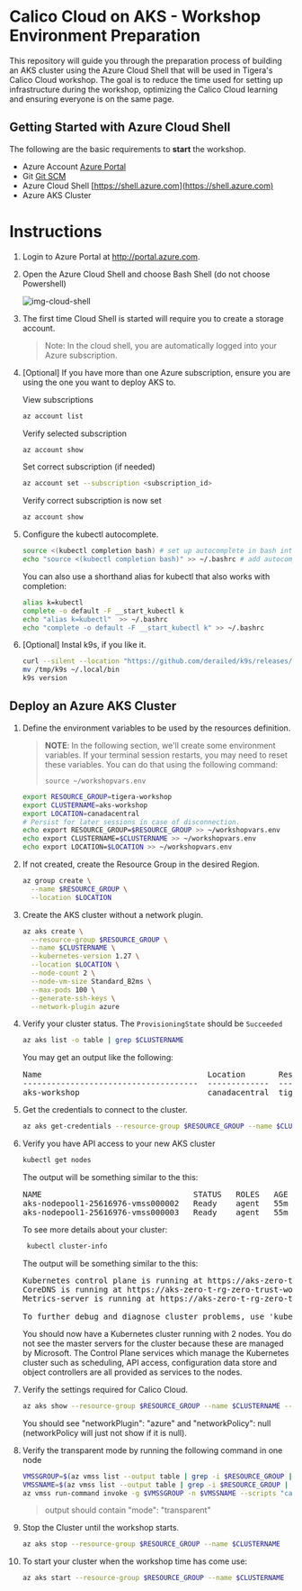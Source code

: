 # Calico Cloud on AKS - Workshop Environment Preparation

This repository will guide you through the preparation process of building an AKS cluster using the Azure Cloud Shell that will be used in Tigera's Calico Cloud workshop. The goal is to reduce the time used for setting up infrastructure during the workshop, optimizing the Calico Cloud learning and ensuring everyone is on the same page.

## Getting Started with Azure Cloud Shell

The following are the basic requirements to **start** the workshop.

* Azure Account [Azure Portal](https://portal.azure.com)
* Git [Git SCM](https://git-scm.com/downloads)
* Azure Cloud Shell [https://shell.azure.com](https://shell.azure.com)
* Azure AKS Cluster 

# Instructions

1. Login to Azure Portal at http://portal.azure.com.
2. Open the Azure Cloud Shell and choose Bash Shell (do not choose Powershell)

   ![img-cloud-shell](https://user-images.githubusercontent.com/104035488/214944180-0b72595f-b58d-445d-9bde-2530bd491ace.png)

3. The first time Cloud Shell is started will require you to create a storage account.

   > Note: In the cloud shell, you are automatically logged into your Azure subscription.

4. [Optional] If you have more than one Azure subscription, ensure you are using the one you want to deploy AKS to.

   View subscriptions
   ```bash
   az account list
   ```

   Verify selected subscription
   ```bash
   az account show
   ```

   Set correct subscription (if needed)
   ```bash
   az account set --subscription <subscription_id>
   ```
   
   Verify correct subscription is now set
   ```bash
   az account show
   ```

5. Configure the kubectl autocomplete.

   ```bash
   source <(kubectl completion bash) # set up autocomplete in bash into the current shell, bash-completion package should be installed first.
   echo "source <(kubectl completion bash)" >> ~/.bashrc # add autocomplete permanently to your bash shell.
   ```

   You can also use a shorthand alias for kubectl that also works with completion:

   ```bash
   alias k=kubectl
   complete -o default -F __start_kubectl k
   echo "alias k=kubectl"  >> ~/.bashrc
   echo "complete -o default -F __start_kubectl k" >> ~/.bashrc
   ```

6. [Optional] Instal k9s, if you like it.

   ```bash
   curl --silent --location "https://github.com/derailed/k9s/releases/download/v0.28.2/k9s_Linux_amd64.tar.gz" | tar xz -C /tmp
   mv /tmp/k9s ~/.local/bin 
   k9s version
   ```

## Deploy an Azure AKS Cluster

1. Define the environment variables to be used by the resources definition.

   > **NOTE**: In the following section, we'll create some environment variables. If your terminal session restarts, you may need to reset these variables. You can do that using the following command:
   >
   > ```console
   > source ~/workshopvars.env
   > ```

   ```bash
   export RESOURCE_GROUP=tigera-workshop
   export CLUSTERNAME=aks-workshop
   export LOCATION=canadacentral
   # Persist for later sessions in case of disconnection.
   echo export RESOURCE_GROUP=$RESOURCE_GROUP >> ~/workshopvars.env
   echo export CLUSTERNAME=$CLUSTERNAME >> ~/workshopvars.env
   echo export LOCATION=$LOCATION >> ~/workshopvars.env
   ```

2. If not created, create the Resource Group in the desired Region.
   
   ```bash
   az group create \
     --name $RESOURCE_GROUP \
     --location $LOCATION
   ```
   
3. Create the AKS cluster without a network plugin.
   
   ```bash
   az aks create \
     --resource-group $RESOURCE_GROUP \
     --name $CLUSTERNAME \
     --kubernetes-version 1.27 \
     --location $LOCATION \
     --node-count 2 \
     --node-vm-size Standard_B2ms \
     --max-pods 100 \
     --generate-ssh-keys \
     --network-plugin azure
   ```

4. Verify your cluster status. The `ProvisioningState` should be `Succeeded`

   ```bash
   az aks list -o table | grep $CLUSTERNAME
   ```
 
   You may get an output like the following:

   <pre>
   Name                                   Location       ResourceGroup                         KubernetesVersion    CurrentKubernetesVersion    ProvisioningState    Fqdn
   -------------------------------------  -------------  ------------------------------------  -------------------  --------------------------  -------------------  -----------------------------------------------------------------------
   aks-workshop                           canadacentral  tigera-workshop                       1.27                 1.27.3                      Succeeded            aks-worksh-tigera-workshop-03cfb8-1juijlrg.hcp.canadacentral.azmk8s.io
   </pre>

5. Get the credentials to connect to the cluster.
   
   ```bash
   az aks get-credentials --resource-group $RESOURCE_GROUP --name $CLUSTERNAME
   ```

6. Verify you have API access to your new AKS cluster

   ```bash
   kubectl get nodes
   ```

   The output will be something similar to the this:

   <pre>
   NAME                                STATUS   ROLES   AGE   VERSION
   aks-nodepool1-25616976-vmss000002   Ready    agent   55m   v1.27.3
   aks-nodepool1-25616976-vmss000003   Ready    agent   55m   v1.27.3
   </pre>

   To see more details about your cluster:

   ```bash
    kubectl cluster-info
   ```

   The output will be something similar to the this:
   <pre>
   Kubernetes control plane is running at https://aks-zero-t-rg-zero-trust-wo-03cfb8-b3feb0f8.hcp.canadacentral.azmk8s.io:443
   CoreDNS is running at https://aks-zero-t-rg-zero-trust-wo-03cfb8-b3feb0f8.hcp.canadacentral.azmk8s.io:443/api/v1/namespaces/kube-system/services/kube-dns:dns/proxy
   Metrics-server is running at https://aks-zero-t-rg-zero-trust-wo-03cfb8-b3feb0f8.hcp.canadacentral.azmk8s.io:443/api/v1/namespaces/kube-system/services/https:metrics-server:/proxy

   To further debug and diagnose cluster problems, use 'kubectl cluster-info dump'.
   </pre>

   You should now have a Kubernetes cluster running with 2 nodes. You do not see the master servers for the cluster because these are managed by Microsoft. The Control Plane services which manage the Kubernetes cluster such as scheduling, API access, configuration data store and object controllers are all provided as services to the nodes.

7. Verify the settings required for Calico Cloud.
   
   ```bash
   az aks show --resource-group $RESOURCE_GROUP --name $CLUSTERNAME --query 'networkProfile'
   ```

   You should see "networkPlugin": "azure" and "networkPolicy": null (networkPolicy will just not show if it is null).

8. Verify the transparent mode by running the following command in one node

   ```bash
   VMSSGROUP=$(az vmss list --output table | grep -i $RESOURCE_GROUP | awk -F ' ' '{print $2}')
   VMSSNAME=$(az vmss list --output table | grep -i $RESOURCE_GROUP | awk -F ' ' '{print $1}')
   az vmss run-command invoke -g $VMSSGROUP -n $VMSSNAME --scripts "cat /etc/cni/net.d/*" --command-id RunShellScript --instance-id 0 --query 'value[0].message' --output table
   ```
   
   > output should contain "mode": "transparent"

9. Stop the Cluster until the workshop starts.

   ```bash
   az aks stop --resource-group $RESOURCE_GROUP --name $CLUSTERNAME
   ```

10. To start your cluster when the workshop time has come use:

    ```bash
    az aks start --resource-group $RESOURCE_GROUP --name $CLUSTERNAME
    ```